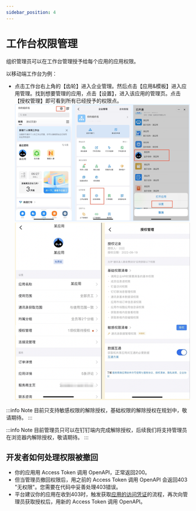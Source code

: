 ```yaml
---
sidebar_position: 4
---
```



# 工作台权限管理

组织管理员可以在工作台管理授予给每个应用的应用权限。

以移动端工作台为例：

* 点击工作台右上角的【齿轮】进入企业管理。然后点击【应用&模板】进入应用管理。找到想要管理的应用，点击【设置】，进入该应用的管理页。点击【授权管理】即可看到所有已经授予的权限点。
![工作台授权入口](/img/learn/permission/workbench_grant_entry.png)
![工作台授权清单](/img/learn/permission/workbench_permission.png)


:::info Note
目前只支持敏感权限的解除授权，基础权限的解除授权在规划中，敬请期待。
:::

:::info Note
目前管理员只可以在钉钉端内完成解除授权，后续我们将支持管理员在浏览器内解除授权，敬请期待。
:::

## 开发者如何处理权限被撤回

* 你的应用用 Access Token 调用 OpenAPI，正常返回200。
* 但当管理员撤回权限后，用之前的 Access Token 调用 OpenAPI 会返回403 "无权限"。您需要在代码中妥善处理403错误。
* 平台建议你的应用在收到403时，触发获取[应用的访问凭证](/docs/learn/permission/token/app_only_token)的流程，再次向管理员获取授权后，用新的 Access Token 调用 OpenAPI。
